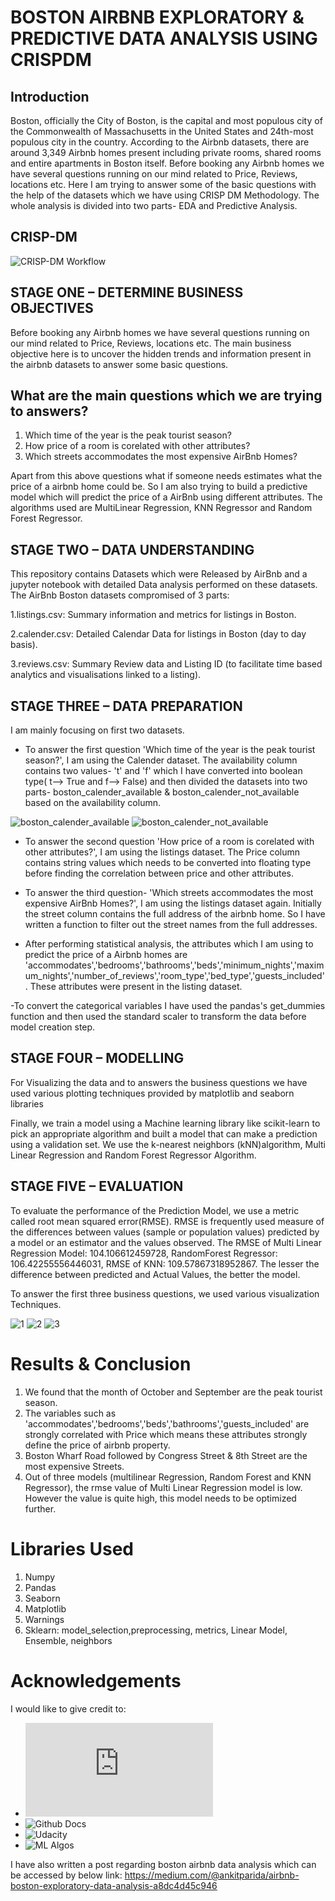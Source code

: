 # BOSTON AIRBNB EXPLORATORY & PREDICTIVE DATA ANALYSIS USING CRISPDM

## Introduction

Boston, officially the City of Boston, is the capital and most populous city of the Commonwealth of Massachusetts in the United States and 24th-most populous city in the country. According to the Airbnb datasets, there are around 3,349 Airbnb homes present including private rooms, shared rooms and entire apartments in Boston itself.
Before booking any Airbnb homes we have several questions running on our mind related to Price, Reviews, locations etc. Here I am trying to answer some of the basic questions with the help of the datasets which we have using CRISP DM Methodology. The whole analysis is divided into two parts- EDA and Predictive Analysis.

## CRISP-DM
![CRISP-DM Workflow](https://www.kdnuggets.com/wp-content/uploads/crisp-dm-deployment-fig1.png)


## STAGE ONE – DETERMINE BUSINESS OBJECTIVES

Before booking any Airbnb homes we have several questions running on our mind related to Price, Reviews, locations etc. The main business objective here is to uncover the hidden trends and information present in the airbnb datasets to answer some basic questions.

## What are the main questions which we are trying to answers?
  1. Which time of the year is the peak tourist season?
  2. How price of a room is corelated with other attributes?
  3. Which streets accommodates the most expensive AirBnb Homes?

Apart from this above questions what if someone needs estimates what the price of a airbnb home could be. So I am also trying to build a predictive model which will predict the price of a AirBnb using different attributes. The algorithms used are MultiLinear Regression, KNN Regressor and Random Forest Regressor.

## STAGE TWO – DATA UNDERSTANDING

This repository contains Datasets which were Released by AirBnb and a jupyter notebook with detailed Data analysis performed on these datasets. The AirBnb Boston datasets compromised of 3 parts:
  
  1.listings.csv: Summary information and metrics for listings in Boston. 
  
  2.calender.csv: Detailed Calendar Data for listings in Boston (day to day basis).
  
  3.reviews.csv: Summary Review data and Listing ID (to facilitate time based analytics and visualisations linked to a listing).
  
## STAGE THREE – DATA PREPARATION

I am mainly focusing on first two datasets.

- To answer the first question 'Which time of the year is the peak tourist season?', I am using the Calender dataset. The availability column contains two values- 't' and 'f' which I have converted into boolean type( t--> True and f--> False) and then divided the datasets into two parts- boston_calender_available & boston_calender_not_available based on the availability column.

![boston_calender_available](https://user-images.githubusercontent.com/30798966/151104880-4b8d5e95-e637-4cb8-8d34-1939bed28ebd.JPG)
![boston_calender_not_available](https://user-images.githubusercontent.com/30798966/151104887-343cabc1-3ddb-4c5e-92e3-e5dec9711af4.JPG)

- To answer the second question 'How price of a room is corelated with other attributes?', I am using the listings dataset. The Price column contains string values which needs to be converted into floating type before finding the correlation between price and other attributes.

- To answer the third question- 'Which streets accommodates the most expensive AirBnb Homes?', I am using the listings dataset again. Initially the street column contains the full address of the airbnb home. So I have written a function to filter out the street names from the full addresses.

- After performing statistical analysis, the attributes which I am using to predict the price of a Airbnb homes are 'accommodates','bedrooms','bathrooms','beds','minimum_nights','maximum_nights','number_of_reviews','room_type','bed_type','guests_included'. These attributes were present in the listing dataset. 

-To convert the categorical variables I have used the pandas's get_dummies function and then used the standard scaler to transform the data before model creation step.

## STAGE FOUR – MODELLING

For Visualizing the data and to answers the business questions we have used various plotting techniques provided by matplotlib and seaborn libraries 

Finally, we train a model using a Machine learning library like scikit-learn to pick an appropriate algorithm and built a model that can make a prediction using a validation set. We use the k-nearest neighbors (kNN)algorithm, Multi Linear Regression and Random Forest Regressor Algorithm. 

## STAGE FIVE – EVALUATION

To evaluate the performance of the Prediction Model, we use a metric called root mean squared error(RMSE). RMSE is frequently used measure of the differences between values (sample or population values) predicted by a model or an estimator and the values observed.
The RMSE of Multi Linear Regression Model: 104.106612459728, RandomForest Regressor: 106.42255556446031, RMSE of KNN: 109.57867318952867. The lesser the difference between predicted and Actual Values, the better the model. 

To answer the first three business questions, we used various visualization Techniques.

![1](https://user-images.githubusercontent.com/30798966/151108610-fc639615-89a1-405b-a4ec-b1f9ab8f1c56.JPG)
![2](https://user-images.githubusercontent.com/30798966/151108616-c2e9c505-85f9-40b8-9a26-6977613c280a.JPG)
![3](https://user-images.githubusercontent.com/30798966/151108621-7e5ed58e-770b-4942-ad4c-9950034b57c4.JPG)

# Results & Conclusion

1. We found that the month of October and September are the peak tourist season.
2. The variables such as 'accommodates','bedrooms','beds','bathrooms','guests_included' are strongly correlated with Price which means these attributes strongly define the price of airbnb property.
3. Boston Wharf Road followed by Congress Street & 8th Street are the most expensive Streets.
4. Out of three models (multilinear Regression, Random Forest and KNN Regressor), the rmse value of Multi Linear Regression model is low. However the value is quite high, this model needs to be optimized further.

# Libraries Used

  1. Numpy
  2. Pandas
  3. Seaborn
  4. Matplotlib
  5. Warnings
  6. Sklearn: model_selection,preprocessing, metrics, Linear Model, Ensemble, neighbors

# Acknowledgements
I would like to give credit to:

* ![Inside Airbnb](http://insideairbnb.com/get-the-data.html)
* ![Github Docs](https://docs.github.com/en/get-started/writing-on-github/getting-started-with-writing-and-formatting-on-github/basic-writing-and-formatting-syntax)
* ![Udacity](https://classroom.udacity.com/nanodegrees/nd025)
* ![ML Algos](https://machinelearningmastery.com/)



I have also written a post regarding boston airbnb data analysis which can be accessed by below link:
https://medium.com/@ankitparida/airbnb-boston-exploratory-data-analysis-a8dc4d45c946
